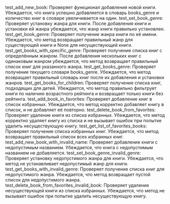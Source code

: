test_add_new_book: Проверяет функционал добавления новой книги. Убеждается, что книга успешно добавляется в словарь books_genre и количество книг в словаре увеличивается на один.
test_set_book_genre: Проверяет установку жанра для книги. После добавления книги и установки ей жанра убеждается, что жанр книги правильно установлен.
test_get_book_genre: Проверяет получение жанра книги по её имени. Убеждается, что метод возвращает правильный жанр для существующей книги и None для несуществующей книги.
test_get_books_with_specific_genre: Проверяет получение списка книг с определённым жанром. После добавления нескольких книг с одинаковым жанром убеждается, что метод возвращает правильный список книг для указанного жанра.
test_get_books_genre: Проверяет получение текущего словаря books_genre. Убеждается, что метод возвращает правильный словарь книг после их добавления и установки жанров.
test_get_books_for_children: Проверяет получение списка книг, подходящих для детей. Убеждается, что метод правильно фильтрует книги по наличию возрастного рейтинга и возвращает только книги без рейтинга.
test_add_book_in_favorites: Проверяет добавление книг в список избранных. Убеждается, что метод корректно добавляет книгу в список, и не добавляет её повторно.
test_delete_book_from_favorites: Проверяет удаление книги из списка избранных. Убеждается, что метод корректно удаляет книгу из списка и не вызывает ошибок при попытке удалить несуществующую книгу.
test_get_list_of_favorites_books: Проверяет получение списка избранных книг. Убеждается, что метод возвращает правильный список всех избранных книг.
test_add_new_book_with_invalid_name: Проверяет добавление книги с недопустимым названием. Убеждается, что книга с недопустимым названием не добавляется.
test_set_book_genre_invalid_genre: Проверяет установку недопустимого жанра для книги. Убеждается, что метод не устанавливает недопустимый жанр для книги.
test_get_books_with_invalid_genre: Проверяет получение списка книг для недопустимого жанра. Убеждается, что метод возвращает пустой список для недопустимого жанра.
test_delete_book_from_favorites_invalid_book: Проверяет удаление несуществующей книги из списка избранных. Убеждается, что метод не вызывает ошибок при попытке удалить несуществующую книгу.
